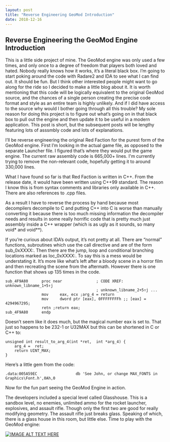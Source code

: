 ```yaml
---
layout: post
title: "Reverse Engineering GeoMod Introduction"
date: 2018-12-16
---
```


## Reverse Engineering the GeoMod Engine Introduction

This is a little side project of mine.  The GeoMod engine was only used a few times, and only once to a degree of freedom that players both loved and hated.  Nobody really knows how it works, it’s a literal black box.  I’m going to start poking around the code with Radare2 and IDA to see what I can find out.  It should be fun.  But I think other interested people might want to go along for the ride so I decided to make a little blog about it.  It is worth mentioning that this code will be logically equivalent to the original GeoMod source, and the chances of a single person creating the precise code format and style as an entire team is highly unlikely.  And if I did have access to the source why would I bother going through all this trouble?  My sole reason for doing this project is to figure out what’s going on in that black box to pull out the engine and then update it to be useful in a modern application.  This post is short, but the subsequent posts will be lengthy featuring lots of asssmbly code and lots of explanations.

I’ll be reverse engineering the original Red Faction for the purest form of the GeoMod engine. First I’m looking in the actual game file, as opposed to the separate Launcher file. I figured that’s where they would put the game engine. The current raw assembly code is 665,000+ lines.  I'm currently trying to remove the non-relevant code, hopefully getting it to around 330,000 lines.

What I have found so far is that Red Faction is written in C++.  From the release date, it would have been written using C++99 standard.  The reason I know this is from syntax comments and libraries only available in C++. There are also references to .cpp files.  

As a result I have to reverse the process by hand because most decompilers decompile to C and putting C++ into C is worse than manually converting it because there is too much missing information the decompiler needs and results in some really horrific code that is pretty much just assembly inside a C++ wrapper (which is as ugly as it sounds, so many void* and void**).  

If you’re curious about IDA’s output, it’s not pretty at all.  There are “normal” functions, subroutines which use the call directive and are of the form sub_0xXXXX:.  Then there are the jump, loop and conditional branching locations marked as loc_0xXXXX:.  To say this is a mess would be understating it.  It’s more like what’s left after a bloody scene in a horror film and then recreating the scene from the aftermath.
However there is one function that shows up 135 times in the code.

	sub_4F9A80      proc near               ; CODE XREF: unknown_libname_1+5↑j
	                                        ; unknown_libname_2+5↑j ...
	                mov     eax, ecx ;arg_4 = return
	                mov     dword ptr [eax], 0FFFFFFFFh ;; [eax] = 4294967295;
	                retn ;return eax;
	sub_4F9A80      endp


Doesn’t seem like it does much, but the magical number eax is set to.  That just so happens to be 232-1 or U32MAX  but this can be shortened in C or C++ to:

	unsigned int result_to_arg_4(int *ret,  int *arg_4) { 
		arg_4 =  ret;
		return UINT_MAX;
	}


Here’s a little gem from the code:

	.data:005A59EC                 db 'See John, or change MAX_FONTS in Graphics\Font.h',0Ah,0

Now for the fun part seeing the GeoMod Engine in action. 

The developers included a special level called Glasshouse.  This is a sandbox level, no enemies, unlimited ammo for the rocket launcher, explosives, and assault rifle.  Though only the first two are good for really modifying geometry.  The assault rifle just breaks glass.  Speaking of which, there is a glass house in this room, but little else.  Time to play with the GeoMod engine: 

[![IMAGE ALT TEXT HERE](https://img.youtube.com/vi/1XHW4CPKL6Q/0.jpg)](https://www.youtube.com/watch?v=1XHW4CPKL6Q)
